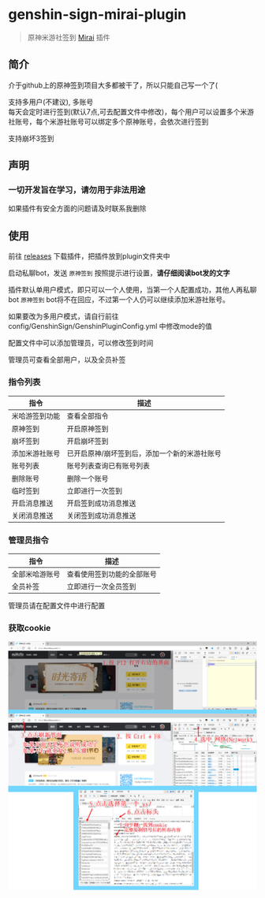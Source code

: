 # genshin-sign-mirai-plugin

> 原神米游社签到 [Mirai](https://github.com/mamoe/mirai) 插件

## 简介
介于github上的原神签到项目大多都被干了，所以只能自己写一个了(

支持多用户(不建议), 多账号    
每天会定时进行签到(默认7点,可去配置文件中修改)，每个用户可以设置多个米游社账号，每个米游社账号可以绑定多个原神账号，会依次进行签到

支持崩坏3签到

## 声明
### 一切开发旨在学习，请勿用于非法用途
如果插件有安全方面的问题请及时联系我删除

## 使用
前往 [releases](https://github.com/Colter23/genshin-sign-mirai-plugin/releases) 下载插件，把插件放到plugin文件夹中    

启动私聊bot，发送 `原神签到` 按照提示进行设置，**请仔细阅读bot发的文字**

插件默认单用户模式，即只可以一个人使用，当第一个人配置成功，其他人再私聊bot `原神签到` bot将不在回应，不过第一个人仍可以继续添加米游社账号。

如果要改为多用户模式，请自行前往 config/GenshinSign/GenshinPluginConfig.yml 中修改mode的值

配置文件中可以添加管理员，可以修改签到时间

管理员可查看全部用户，以及全员补签

### 指令列表    
| 指令      | 描述                      |
|---------|-------------------------|
| 米哈游签到功能 | 查看全部指令                  |
| 原神签到    | 开启原神签到                  |
| 崩坏签到    | 开启崩坏签到                  |
| 添加米游社账号 | 已开启原神/崩坏签到后，添加一个新的米游社账号 |
| 账号列表    | 账号列表查询已有账号列表            |
| 删除账号    | 删除一个账号                  |
| 临时签到    | 立即进行一次签到                |
| 开启消息推送  | 开启签到成功消息推送              |
| 关闭消息推送  | 关闭签到成功消息推送              |

### 管理员指令    
| 指令      | 描述            |
|---------|---------------|
| 全部米哈游账号 | 查看使用签到功能的全部账号 |
| 全员补签    | 立即进行一次全员签到    |
管理员请在配置文件中进行配置

### 获取cookie
<img src="cookie.png" alt="cookie">












